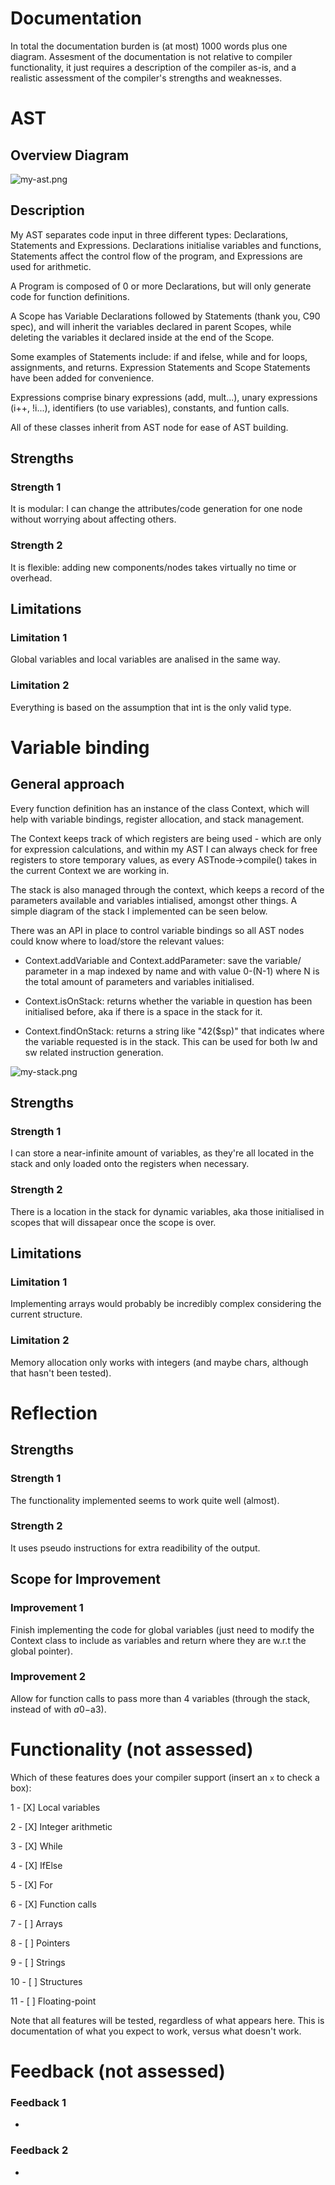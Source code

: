 Documentation
=============

In total the documentation burden is (at most) 1000 words
plus one diagram. Assesment of the documentation is not relative
to compiler functionality, it just requires a description
of the compiler as-is, and a realistic assessment of the
compiler's strengths and weaknesses.


AST
===

Overview Diagram
----------------

![my-ast.png](my-ast.png)


Description
-----------

My AST separates code input in three different types: Declarations, Statements and Expressions. Declarations initialise variables and
functions, Statements affect the control flow of the program, and Expressions are used for arithmetic.

A Program is composed of 0 or more Declarations, but will only generate code for function definitions.

A Scope has Variable Declarations followed by Statements (thank you, C90 spec), and will inherit the variables declared in parent
Scopes, while deleting the variables it declared inside at the end of the Scope.

Some examples of Statements include: if and ifelse, while and for loops, assignments, and returns. Expression Statements
and Scope Statements have been added for convenience.

Expressions comprise binary expressions (add, mult...), unary expressions (i++, !i...), identifiers (to use variables), constants, and
funtion calls.

All of these classes inherit from AST node for ease of AST building.


Strengths
---------

### Strength 1

It is modular: I can change the attributes/code generation for one node without worrying about
affecting others.

### Strength 2

It is flexible: adding new components/nodes takes virtually no time or overhead.


Limitations
-----------

### Limitation 1

Global variables and local variables are analised in the same way.

### Limitation 2

Everything is based on the assumption that int is the only valid type.


Variable binding
================

General approach
----------------

Every function definition has an instance of the class Context, which will help with variable bindings, register allocation, and
stack management.

The Context keeps track of which registers are being used - which are only for expression calculations, and within my AST I can
always check for free registers to store temporary values, as every ASTnode->compile() takes in the current Context we are
working in.

The stack is also managed through the context, which keeps a record of the parameters available and variables intialised, amongst
other things. A simple diagram of the stack I implemented can be seen below.

There was an API in place to control variable bindings so all AST nodes could know where to load/store the relevant values:

  - Context.addVariable and Context.addParameter: save the variable/ parameter in a map indexed by name and with value 0-(N-1) where N is the total amount of parameters and variables initialised.
  
  - Context.isOnStack: returns whether the variable in question has been initialised before, aka if there is a space in the stack for it.
  
  - Context.findOnStack: returns a string like "42($sp)" that indicates where the variable requested is in the stack. This can be used for both lw and sw related instruction generation.

![my-stack.png](my-stack.png)


Strengths
---------

### Strength 1

I can store a near-infinite amount of variables, as they're all located in the stack and only loaded onto the registers when necessary.

### Strength 2

There is a location in the stack for dynamic variables, aka those initialised in scopes that will dissapear once the scope is over.


Limitations
-----------

### Limitation 1

Implementing arrays would probably be incredibly complex considering the current structure.

### Limitation 2

Memory allocation only works with integers (and maybe chars, although that hasn't been tested).


Reflection
==========

Strengths
---------

### Strength 1

The functionality implemented seems to work quite well (almost).

### Strength 2

It uses pseudo instructions for extra readibility of the output.


Scope for Improvement
---------------------

### Improvement 1

Finish implementing the code for global variables (just need to modify the Context class to include as variables and return where
they are w.r.t the global pointer).

### Improvement 2

Allow for function calls to pass more than 4 variables (through the stack, instead of with $a0-$a3).


Functionality (not assessed)
============================

Which of these features does your compiler support (insert
an `x` to check a box):

1 - [X] Local variables

2 - [X] Integer arithmetic

3 - [X] While

4 - [X] IfElse

5 - [X] For

6 - [X] Function calls

7 - [ ] Arrays

8 - [ ] Pointers

9 - [ ] Strings

10 - [ ] Structures

11 - [ ] Floating-point

Note that all features will be tested, regardless of what
appears here. This is documentation of what you expect to work,
versus what doesn't work.


Feedback (not assessed)
=======================

### Feedback 1

-

### Feedback 2

-

